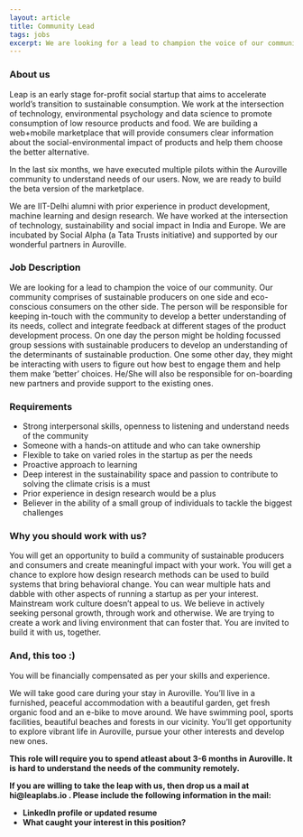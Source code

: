 ```yaml
---
layout: article
title: Community Lead
tags: jobs
excerpt: We are looking for a lead to champion the voice of our community. The person will be responsible for keeping in-touch with the community to develop a better understanding of its needs, collect and integrate feedback at different stages of the product development process.
---
```


<h3> About us </h3>

<p> Leap is an early stage for-profit social startup that aims to accelerate world’s transition to sustainable consumption. We work at the intersection of technology, environmental psychology and data science to promote consumption of low resource products and food. We are building a web+mobile marketplace that will provide consumers clear information about the social-environmental impact of products and help them choose the better alternative. </p>

<p> In the last six months, we have executed multiple pilots within the Auroville community to understand needs of our users. Now, we are ready to build the beta version of the marketplace. </p>

<p> We are IIT-Delhi alumni with prior experience in product development, machine learning and design research. We have worked at the intersection of technology, sustainability and social impact in India and Europe. We are incubated by Social Alpha (a Tata Trusts initiative) and supported by our wonderful partners in Auroville. </p>

<h3> Job Description </h3>

We are looking for a lead to champion the voice of our community. Our community comprises of sustainable producers on one side and eco-conscious consumers on the other side. The person will be responsible for keeping in-touch with the community to develop a better understanding of its needs, collect and integrate feedback at different stages of the product development process. On one day the person might be holding focussed group sessions with sustainable producers to develop an understanding of the determinants of sustainable production. One some other day, they might be interacting with users to figure out how best to engage them and help them make ‘better’ choices. He/She will also be responsible for on-boarding new partners and provide support to the existing ones.


<h3>Requirements</h3>

<ul>
<li> Strong interpersonal skills, openness to listening and understand needs of the community </li>
<li> Someone with a hands-on attitude and who can take ownership   </li>
<li> Flexible to take on varied roles in the startup as per the needs </li>
<li> Proactive approach to learning </li>
<li> Deep interest in the sustainability space and passion to contribute to solving the climate crisis is a must</li>
<li> Prior experience in design research would be a plus </li>
<li> Believer in the ability of a small group of individuals to tackle the biggest challenges </li>

</ul>


<h3> Why you should work with us? </h3>
You will get an opportunity to build a community of sustainable producers and consumers and create meaningful impact with your work. You will get a chance to explore how design research methods can be used to build systems that bring behavioral change. You can wear multiple hats and dabble with other aspects of running a startup as per your interest. Mainstream work culture doesn’t appeal to us. We believe in actively seeking personal growth, through work and otherwise. We are trying to create a work and living environment that can foster that. You are invited to build it with us, together.

<h3> And, this too :) </h3>
<p> You will be financially compensated as per your skills and experience. </p>

<p> We will take good care during your stay in Auroville. You’ll live in a furnished, peaceful accommodation with a beautiful garden, get fresh organic food and an e-bike to move around. We have swimming pool, sports facilities, beautiful beaches and forests in our vicinity. You’ll get opportunity to explore vibrant life in Auroville, pursue your other interests and develop new ones. </p>

<b>This role will require you to spend atleast about 3-6 months in Auroville.<b> It is hard to understand the needs of the community remotely.

<p> If you are willing to take the leap with us, then drop us a mail at <b> hi@leaplabs.io </b>. Please include the following information in the mail:
<ul>
<li> LinkedIn profile or updated resume </li>
<li> What caught your interest in this position? </li>
</ul>
</p>
